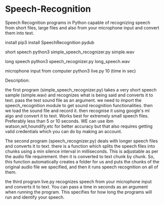 # Speech-Recognition
Speech Recognition programs in Python capable of recognizing speech from short files, large files and also from your microphone input and convert them into text.

install pip3 install SpeechRecognition pydub

short speech
 python3 simple_speech_recognizer.py simple.wav

long speech
 python3 speech_recognizer.py long_speech.wav

microphone input from computer
python3 live.py 10 (time in sec)

Description:

the first program (simple_speech_recognizer.py) takes a very short speech sample (simple.wav) and recognizes what is being said and converts it to text. pass the test sound file as an argument.
we need to import the speech_recognition module to get sound recognition functionalities. then we load the sound file and record it. then recognise it using google's ml algo and convert it to text.
Works best for extremely small speech files. Preferably less than 5 or 10 seconds.
WE can use ibm watson,wit,houndify,etc for better accuracy but that also requires getting valid credentials which you can do by making an account.

The second program (speech_recognizer.py) deals with longer speech files and converts it to text. there is a function which splits the speech files
into chunks using a min silence interval in milliseconds. This is adjustable as per the audio file requirement. then it is converted to text chunk
by chunk. So, this function automatically creates a folder for us and puts the chunks of the original audio file we specified, and then it runs speech recognition on all of them.

the third program live.py recognizes speech from your microphone input and converts it to text. You can pass a time in seconds as an argument
when running the program. This specifies for how long the programs will run and identify your speech.
